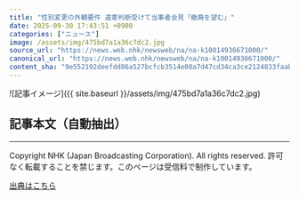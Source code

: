 ```yaml
---
title: "性別変更の外観要件 違憲判断受けて当事者会見「撤廃を望む」"
date: 2025-09-30 17:43:51 +0900
categories: ["ニュース"]
image: /assets/img/475bd7a1a36c7dc2.jpg
source_url: "https://news.web.nhk/newsweb/na/na-k10014936671000/"
canonical_url: "https://news.web.nhk/newsweb/na/na-k10014936671000/"
content_sha: "9e552192deefdd86a527bcfcb3514e08a7d47cd34ca3ce2124833faab28cafa3"
---
```


![記事イメージ]({{ site.baseurl }}/assets/img/475bd7a1a36c7dc2.jpg)

## 記事本文（自動抽出）
<div><div class="_13tndsj2"><nav aria-label="フッターサイトナビゲーション" class="_13tndsj4"></nav><hr class="esl7kn2s esl7kn1l esl7kn1n _14xli2ae"><p class="esl7kn2s esl7kn1m esl7kn1o _1yvk0f68 _1lugom81">Copyright NHK (Japan Broadcasting Corporation). All rights reserved. 許可なく転載することを禁じます。このページは受信料で制作しています。</p></div></div>

[出典はこちら](https://news.web.nhk/newsweb/na/na-k10014936671000/)
